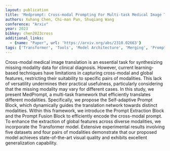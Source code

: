 ```yaml
---
layout: publication
title: 'Medprompt: Cross-modal Prompting For Multi-task Medical Image Translation'
authors: Xuhang Chen, Chi-man Pun, Shuqiang Wang
conference: "Arxiv"
year: 2023
bibkey: chen2023cross
additional_links:
  - {name: "Paper", url: 'https://arxiv.org/abs/2310.02663'}
tags: ['Transformer', 'Tools', 'Model Architecture', 'Merging', 'Prompting', 'Multimodal Models', 'Reinforcement Learning', 'Pretraining Methods']
---
```

Cross-modal medical image translation is an essential task for synthesizing
missing modality data for clinical diagnosis. However, current learning-based
techniques have limitations in capturing cross-modal and global features,
restricting their suitability to specific pairs of modalities. This lack of
versatility undermines their practical usefulness, particularly considering
that the missing modality may vary for different cases. In this study, we
present MedPrompt, a multi-task framework that efficiently translates different
modalities. Specifically, we propose the Self-adaptive Prompt Block, which
dynamically guides the translation network towards distinct modalities. Within
this framework, we introduce the Prompt Extraction Block and the Prompt Fusion
Block to efficiently encode the cross-modal prompt. To enhance the extraction
of global features across diverse modalities, we incorporate the Transformer
model. Extensive experimental results involving five datasets and four pairs of
modalities demonstrate that our proposed model achieves state-of-the-art visual
quality and exhibits excellent generalization capability.
